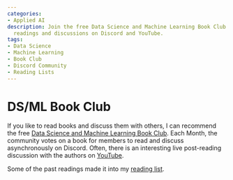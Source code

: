 ```yaml
---
categories:
- Applied AI
description: Join the free Data Science and Machine Learning Book Club for monthly
  readings and discussions on Discord and YouTube.
tags:
- Data Science
- Machine Learning
- Book Club
- Discord Community
- Reading Lists
---
```


# DS/ML Book Club

If you like to read books and discuss them with others, I can recommend the free [Data Science and Machine Learning Book Club](https://discord.gg/ht2MkgnKn5).
Each Month, the community votes on a book for members to read and discuss asynchronously on Discord. Often, there is an interesting live post-reading discussion with the authors on [YouTube](https://www.youtube.com/playlist?list=PL2KLV6jxFCI2UJy6RhQagZF82jnaa7gx_).

Some of the past readings made it into my [reading list](books.md).